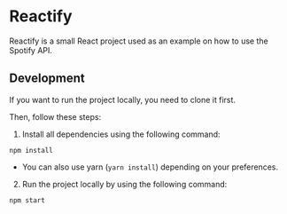 # Reactify

Reactify is a small React project used as an example on how to use the Spotify API.

## Development

If you want to run the project locally, you need to clone it first.

Then, follow these steps:

1. Install all dependencies using the following command:

``
npm install
``

* You can also use yarn (``yarn install``) depending on your preferences.

2. Run the project locally by using the following command:

``
npm start
``
